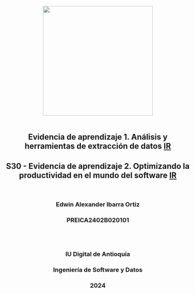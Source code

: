 <div style="text-align:center">
<img style="width:300px" src="https://www.iudigital.edu.co/images/11.-IU-DIGITAL.png"/>
</div>

<br/>

<div style="text-align:center">
 <h2>Evidencia de aprendizaje 1. Análisis y herramientas de extracción de datos <a href="./entregasMD/entrega1.md">IR</a></h2>
 <h2>S30 - Evidencia de aprendizaje 2. Optimizando la productividad en el mundo del software <a href="./entregasMD/entrega2.md">IR</a></h2>
</div>
<br/>
<div style="text-align:center">
 <h3>Edwin Alexander Ibarra Ortiz</h3>
 <h3>PREICA2402B020101</h3>
</div>
<br/>
<br/>

<div style="text-align:center">
 <h3>IU Digital de Antioquia</h3>
 <h3>Ingeniería de Software y Datos</h3>
 <h3>2024</h3>
</div>